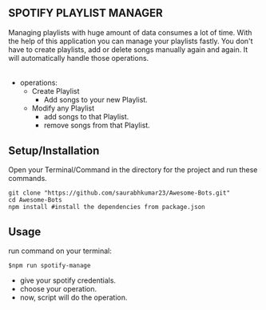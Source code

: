 ## SPOTIFY PLAYLIST MANAGER
Managing playlists with huge amount of data consumes a lot of time. With the help of this application you can manage your playlists fastly. You don't have to create playlists, add or delete songs manually again and again. It will automatically handle those operations. 
######
- operations:
  - Create Playlist
    - Add songs to your new Playlist.
  - Modify any Playlist
    - add songs to that Playlist.
    - remove songs from that Playlist.

## Setup/Installation
Open your Terminal/Command in the directory for the project and run these commands.
    
    git clone "https://github.com/saurabhkumar23/Awesome-Bots.git"
    cd Awesome-Bots
    npm install #install the dependencies from package.json

## Usage
run command on your terminal:

    $npm run spotify-manage

- give your spotify credentials.
- choose your operation. 
- now, script will do the operation.
